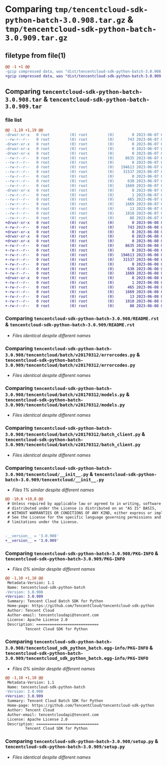 # Comparing `tmp/tencentcloud-sdk-python-batch-3.0.908.tar.gz` & `tmp/tencentcloud-sdk-python-batch-3.0.909.tar.gz`

## filetype from file(1)

```diff
@@ -1 +1 @@
-gzip compressed data, was "dist/tencentcloud-sdk-python-batch-3.0.908.tar", last modified: Wed Jun  7 00:17:05 2023, max compression
+gzip compressed data, was "dist/tencentcloud-sdk-python-batch-3.0.909.tar", last modified: Thu Jun  8 00:17:35 2023, max compression
```

## Comparing `tencentcloud-sdk-python-batch-3.0.908.tar` & `tencentcloud-sdk-python-batch-3.0.909.tar`

### file list

```diff
@@ -1,19 +1,19 @@
-drwxr-xr-x   0 root         (0) root         (0)        0 2023-06-07 00:17:05.000000 tencentcloud-sdk-python-batch-3.0.908/
--rw-r--r--   0 root         (0) root         (0)      743 2023-06-07 00:17:05.000000 tencentcloud-sdk-python-batch-3.0.908/README.rst
-drwxr-xr-x   0 root         (0) root         (0)        0 2023-06-07 00:17:05.000000 tencentcloud-sdk-python-batch-3.0.908/tencentcloud/
-drwxr-xr-x   0 root         (0) root         (0)        0 2023-06-07 00:17:05.000000 tencentcloud-sdk-python-batch-3.0.908/tencentcloud/batch/
-drwxr-xr-x   0 root         (0) root         (0)        0 2023-06-07 00:17:05.000000 tencentcloud-sdk-python-batch-3.0.908/tencentcloud/batch/v20170312/
--rw-r--r--   0 root         (0) root         (0)     8635 2023-06-07 00:17:05.000000 tencentcloud-sdk-python-batch-3.0.908/tencentcloud/batch/v20170312/errorcodes.py
--rw-r--r--   0 root         (0) root         (0)        0 2023-06-07 00:17:05.000000 tencentcloud-sdk-python-batch-3.0.908/tencentcloud/batch/v20170312/__init__.py
--rw-r--r--   0 root         (0) root         (0)   194613 2023-06-07 00:17:05.000000 tencentcloud-sdk-python-batch-3.0.908/tencentcloud/batch/v20170312/models.py
--rw-r--r--   0 root         (0) root         (0)    31537 2023-06-07 00:17:05.000000 tencentcloud-sdk-python-batch-3.0.908/tencentcloud/batch/v20170312/batch_client.py
--rw-r--r--   0 root         (0) root         (0)        0 2023-06-07 00:17:05.000000 tencentcloud-sdk-python-batch-3.0.908/tencentcloud/batch/__init__.py
--rw-r--r--   0 root         (0) root         (0)      630 2023-06-07 00:17:05.000000 tencentcloud-sdk-python-batch-3.0.908/tencentcloud/__init__.py
--rw-r--r--   0 root         (0) root         (0)     1669 2023-06-07 00:17:05.000000 tencentcloud-sdk-python-batch-3.0.908/PKG-INFO
-drwxr-xr-x   0 root         (0) root         (0)        0 2023-06-07 00:17:05.000000 tencentcloud-sdk-python-batch-3.0.908/tencentcloud_sdk_python_batch.egg-info/
--rw-r--r--   0 root         (0) root         (0)        1 2023-06-07 00:17:05.000000 tencentcloud-sdk-python-batch-3.0.908/tencentcloud_sdk_python_batch.egg-info/dependency_links.txt
--rw-r--r--   0 root         (0) root         (0)      465 2023-06-07 00:17:05.000000 tencentcloud-sdk-python-batch-3.0.908/tencentcloud_sdk_python_batch.egg-info/SOURCES.txt
--rw-r--r--   0 root         (0) root         (0)     1669 2023-06-07 00:17:05.000000 tencentcloud-sdk-python-batch-3.0.908/tencentcloud_sdk_python_batch.egg-info/PKG-INFO
--rw-r--r--   0 root         (0) root         (0)       13 2023-06-07 00:17:05.000000 tencentcloud-sdk-python-batch-3.0.908/tencentcloud_sdk_python_batch.egg-info/top_level.txt
--rw-r--r--   0 root         (0) root         (0)     1010 2023-06-07 00:17:05.000000 tencentcloud-sdk-python-batch-3.0.908/setup.py
--rw-r--r--   0 root         (0) root         (0)       88 2023-06-07 00:17:05.000000 tencentcloud-sdk-python-batch-3.0.908/setup.cfg
+drwxr-xr-x   0 root         (0) root         (0)        0 2023-06-08 00:17:35.000000 tencentcloud-sdk-python-batch-3.0.909/
+-rw-r--r--   0 root         (0) root         (0)      743 2023-06-08 00:17:34.000000 tencentcloud-sdk-python-batch-3.0.909/README.rst
+drwxr-xr-x   0 root         (0) root         (0)        0 2023-06-08 00:17:35.000000 tencentcloud-sdk-python-batch-3.0.909/tencentcloud/
+drwxr-xr-x   0 root         (0) root         (0)        0 2023-06-08 00:17:35.000000 tencentcloud-sdk-python-batch-3.0.909/tencentcloud/batch/
+drwxr-xr-x   0 root         (0) root         (0)        0 2023-06-08 00:17:35.000000 tencentcloud-sdk-python-batch-3.0.909/tencentcloud/batch/v20170312/
+-rw-r--r--   0 root         (0) root         (0)     8635 2023-06-08 00:17:34.000000 tencentcloud-sdk-python-batch-3.0.909/tencentcloud/batch/v20170312/errorcodes.py
+-rw-r--r--   0 root         (0) root         (0)        0 2023-06-08 00:17:34.000000 tencentcloud-sdk-python-batch-3.0.909/tencentcloud/batch/v20170312/__init__.py
+-rw-r--r--   0 root         (0) root         (0)   194613 2023-06-08 00:17:34.000000 tencentcloud-sdk-python-batch-3.0.909/tencentcloud/batch/v20170312/models.py
+-rw-r--r--   0 root         (0) root         (0)    31537 2023-06-08 00:17:34.000000 tencentcloud-sdk-python-batch-3.0.909/tencentcloud/batch/v20170312/batch_client.py
+-rw-r--r--   0 root         (0) root         (0)        0 2023-06-08 00:17:34.000000 tencentcloud-sdk-python-batch-3.0.909/tencentcloud/batch/__init__.py
+-rw-r--r--   0 root         (0) root         (0)      630 2023-06-08 00:17:34.000000 tencentcloud-sdk-python-batch-3.0.909/tencentcloud/__init__.py
+-rw-r--r--   0 root         (0) root         (0)     1669 2023-06-08 00:17:35.000000 tencentcloud-sdk-python-batch-3.0.909/PKG-INFO
+drwxr-xr-x   0 root         (0) root         (0)        0 2023-06-08 00:17:35.000000 tencentcloud-sdk-python-batch-3.0.909/tencentcloud_sdk_python_batch.egg-info/
+-rw-r--r--   0 root         (0) root         (0)        1 2023-06-08 00:17:35.000000 tencentcloud-sdk-python-batch-3.0.909/tencentcloud_sdk_python_batch.egg-info/dependency_links.txt
+-rw-r--r--   0 root         (0) root         (0)      465 2023-06-08 00:17:35.000000 tencentcloud-sdk-python-batch-3.0.909/tencentcloud_sdk_python_batch.egg-info/SOURCES.txt
+-rw-r--r--   0 root         (0) root         (0)     1669 2023-06-08 00:17:35.000000 tencentcloud-sdk-python-batch-3.0.909/tencentcloud_sdk_python_batch.egg-info/PKG-INFO
+-rw-r--r--   0 root         (0) root         (0)       13 2023-06-08 00:17:35.000000 tencentcloud-sdk-python-batch-3.0.909/tencentcloud_sdk_python_batch.egg-info/top_level.txt
+-rw-r--r--   0 root         (0) root         (0)     1010 2023-06-08 00:17:34.000000 tencentcloud-sdk-python-batch-3.0.909/setup.py
+-rw-r--r--   0 root         (0) root         (0)       88 2023-06-08 00:17:35.000000 tencentcloud-sdk-python-batch-3.0.909/setup.cfg
```

### Comparing `tencentcloud-sdk-python-batch-3.0.908/README.rst` & `tencentcloud-sdk-python-batch-3.0.909/README.rst`

 * *Files identical despite different names*

### Comparing `tencentcloud-sdk-python-batch-3.0.908/tencentcloud/batch/v20170312/errorcodes.py` & `tencentcloud-sdk-python-batch-3.0.909/tencentcloud/batch/v20170312/errorcodes.py`

 * *Files identical despite different names*

### Comparing `tencentcloud-sdk-python-batch-3.0.908/tencentcloud/batch/v20170312/models.py` & `tencentcloud-sdk-python-batch-3.0.909/tencentcloud/batch/v20170312/models.py`

 * *Files identical despite different names*

### Comparing `tencentcloud-sdk-python-batch-3.0.908/tencentcloud/batch/v20170312/batch_client.py` & `tencentcloud-sdk-python-batch-3.0.909/tencentcloud/batch/v20170312/batch_client.py`

 * *Files identical despite different names*

### Comparing `tencentcloud-sdk-python-batch-3.0.908/tencentcloud/__init__.py` & `tencentcloud-sdk-python-batch-3.0.909/tencentcloud/__init__.py`

 * *Files 1% similar despite different names*

```diff
@@ -10,8 +10,8 @@
 # Unless required by applicable law or agreed to in writing, software
 # distributed under the License is distributed on an "AS IS" BASIS,
 # WITHOUT WARRANTIES OR CONDITIONS OF ANY KIND, either express or implied.
 # See the License for the specific language governing permissions and
 # limitations under the License.
 
 
-__version__ = '3.0.908'
+__version__ = '3.0.909'
```

### Comparing `tencentcloud-sdk-python-batch-3.0.908/PKG-INFO` & `tencentcloud-sdk-python-batch-3.0.909/PKG-INFO`

 * *Files 0% similar despite different names*

```diff
@@ -1,10 +1,10 @@
 Metadata-Version: 1.1
 Name: tencentcloud-sdk-python-batch
-Version: 3.0.908
+Version: 3.0.909
 Summary: Tencent Cloud Batch SDK for Python
 Home-page: https://github.com/TencentCloud/tencentcloud-sdk-python
 Author: Tencent Cloud
 Author-email: tencentcloudapi@tencent.com
 License: Apache License 2.0
 Description: ============================
         Tencent Cloud SDK for Python
```

### Comparing `tencentcloud-sdk-python-batch-3.0.908/tencentcloud_sdk_python_batch.egg-info/PKG-INFO` & `tencentcloud-sdk-python-batch-3.0.909/tencentcloud_sdk_python_batch.egg-info/PKG-INFO`

 * *Files 0% similar despite different names*

```diff
@@ -1,10 +1,10 @@
 Metadata-Version: 1.1
 Name: tencentcloud-sdk-python-batch
-Version: 3.0.908
+Version: 3.0.909
 Summary: Tencent Cloud Batch SDK for Python
 Home-page: https://github.com/TencentCloud/tencentcloud-sdk-python
 Author: Tencent Cloud
 Author-email: tencentcloudapi@tencent.com
 License: Apache License 2.0
 Description: ============================
         Tencent Cloud SDK for Python
```

### Comparing `tencentcloud-sdk-python-batch-3.0.908/setup.py` & `tencentcloud-sdk-python-batch-3.0.909/setup.py`

 * *Files identical despite different names*

